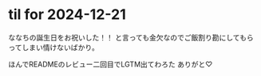# til for 2024-12-21

ななちの誕生日をお祝いした！！
と言っても金欠なのでご飯割り勘にしてもらってしまい情けないばかり。

ほんでREADMEのレビュー二回目でLGTM出てわろた
ありがと♡